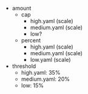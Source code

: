 - amount
  - cap
    - high.yaml (scale)
    - medium.yaml (scale)
    - low?
  - percent
    - high.yaml (scale)
    - medium.yaml (scale)
    - low.yaml (scale)
- threshold
  - high.yaml: 35%
  - medium.yaml: 20%
  - low: 15%
